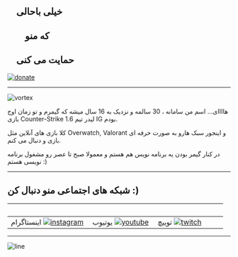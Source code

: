 ## &nbsp; &nbsp; خیلی باحالی
## &nbsp; &nbsp; &nbsp; &nbsp; که منو 
## &nbsp; &nbsp; حمایت می کنی


[![donate]](https://www.reymit.ir/madvortex)

------

![vortex]

هاااای... اسم من سامانه ، 30 سالمه و نزدیک به 16 سال میشه که گیمرم و تو زمان اوج بازی Counter-Strike 1.6 لیدر تیم IG بودم.

کلا بازی های آنلاین مثل Overwatch, Valorant و اینجور سبک هارو به صورت حرفه ای بازی و دنبال می کنم.

در کنار گیمر بودن یه برنامه نویس هم هستم و معمولا صبح تا عصر رو مشغول برنامه نویسی هستم :)

------

## شبکه های اجتماعی منو دنبال کن :)


 &nbsp; | &nbsp; | &nbsp; | &nbsp; | &nbsp;
 ---:| ---:| ---:| ---:| ---:
اینستاگرام [![instagram]](https://www.instagram.com/mad.vortex) | &nbsp;یوتیوب [![youtube]](https://www.youtube.com/channel/UCpY49kWlUc2IBNheCuDxfxg) | &nbsp;توییچ [![twitch]](https://www.twitch.tv/samanmadvortex) | 

------
![line]


[vortex]: http://samanrashidi.com/stream/vortex.png
[instagram]: http://samanrashidi.com/stream/instagram_green.png
[youtube]: http://samanrashidi.com/stream/youtube_green.png
[twitch]: http://samanrashidi.com/stream/twitch_green.png
[donate]: http://samanrashidi.com/stream/donate_green.png
[line]: http://samanrashidi.com/stream/line_green.jpg